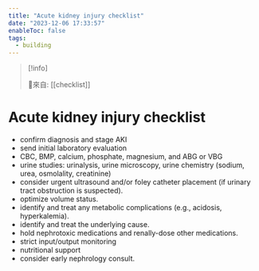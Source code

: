 ```yaml
---
title: "Acute kidney injury checklist"
date: "2023-12-06 17:33:57"
enableToc: false
tags:
  - building
---
```

> [!info]
>
> 🌱來自: [[checklist]]
# Acute kidney injury checklist
- confirm diagnosis and stage AKI
- send initial laboratory evaluation
- CBC, BMP, calcium, phosphate, magnesium, and ABG or VBG
- urine studies: urinalysis, urine microscopy, urine chemistry (sodium, urea, osmolality, creatinine)
- consider urgent ultrasound and/or foley catheter placement (if urinary tract obstruction is suspected).
- optimize volume status.
- identify and treat any metabolic complications (e.g., acidosis, hyperkalemia).
- identify and treat the underlying cause.
- hold nephrotoxic medications and renally-dose other medications.
- strict input/output monitoring
- nutritional support
- consider early nephrology consult.
